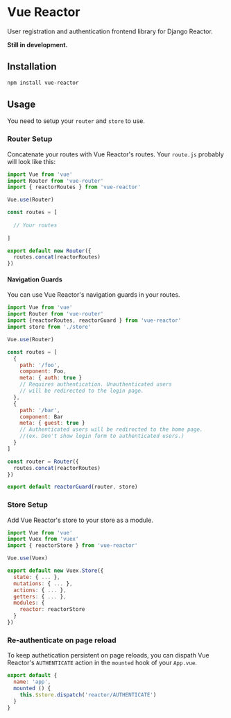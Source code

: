 # Vue Reactor 

User registration and authentication frontend library for Django Reactor.

**Still in development.**

## Installation
```bash
npm install vue-reactor
```

## Usage

You need to setup your ```router``` and ```store``` to use.

### Router Setup

Concatenate your routes with Vue Reactor's routes. Your ```route.js``` probably will look like this:

```javascript
import Vue from 'vue'
import Router from 'vue-router'
import { reactorRoutes } from 'vue-reactor'

Vue.use(Router)

const routes = [
  
  // Your routes
  
]

export default new Router({
  routes.concat(reactorRoutes)
})
```

#### Navigation Guards

You can use Vue Reactor's navigation guards in your routes.

```javascript
import Vue from 'vue'
import Router from 'vue-router'
import {reactorRoutes, reactorGuard } from 'vue-reactor'
import store from './store'

Vue.use(Router)

const routes = [
  {
    path: '/foo',
    component: Foo,
    meta: { auth: true }
    // Requires authentication. Unauthenticated users 
    // will be redirected to the login page.
  },
  {
    path: '/bar',
    component: Bar
    meta: { guest: true }
    // Authenticated users will be redirected to the home page. 
    //(ex. Don't show login form to authenticated users.)
  }
]

const router = Router({
  routes.concat(reactorRoutes)
})

export default reactorGuard(router, store)
```


### Store Setup

Add Vue Reactor's store to your store as a module.

```javascript
import Vue from 'vue'
import Vuex from 'vuex'
import { reactorStore } from 'vue-reactor'

Vue.use(Vuex)

export default new Vuex.Store({
  state: { ... },
  mutations: { ... },
  actions: { ... },
  getters: { ... },
  modules: {
    reactor: reactorStore
  }
})
```

### Re-authenticate on page reload

To keep authetication persistent on page reloads, you can dispath Vue Reactor's ```AUTHENTICATE``` action in the ```mounted``` hook of your ```App.vue```.

```javascript
export default {
  name: 'app',
  mounted () {
    this.$store.dispatch('reactor/AUTHENTICATE')
  }
}
```
